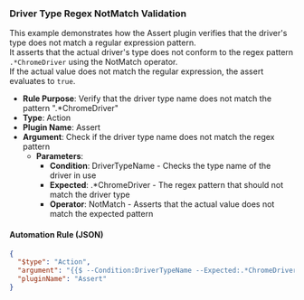 ### Driver Type Regex NotMatch Validation

This example demonstrates how the Assert plugin verifies that the driver's type does not match a regular expression pattern.  
It asserts that the actual driver's type does not conform to the regex pattern `.*ChromeDriver` using the NotMatch operator.  
If the actual value does not match the regular expression, the assert evaluates to `true`.

- **Rule Purpose**: Verify that the driver type name does not match the pattern ".*ChromeDriver"  
- **Type**: Action  
- **Plugin Name**: Assert  
- **Argument**: Check if the driver type name does not match the regex pattern  
  - **Parameters**:  
    - **Condition**: DriverTypeName - Checks the type name of the driver in use  
    - **Expected**: .*ChromeDriver - The regex pattern that should not match the driver type  
    - **Operator**: NotMatch - Asserts that the actual value does not match the expected pattern

#### Automation Rule (JSON)

```json
{
  "$type": "Action",
  "argument": "{{$ --Condition:DriverTypeName --Expected:.*ChromeDriver --Operator:NotMatch}}",
  "pluginName": "Assert"
}
```
